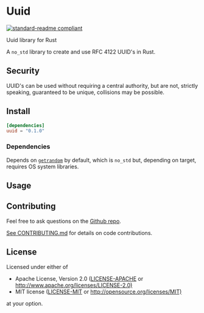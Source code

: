 # Uuid

[![standard-readme compliant](https://img.shields.io/badge/readme%20style-standard-brightgreen.svg?style=flat-square)](https://github.com/RichardLitt/standard-readme)

Uuid library for Rust

A `no_std` library to create and use RFC 4122 UUID's in Rust.

## Security

UUID's can be used without requiring a central authority,
but are not, strictly speaking, guaranteed to be unique, collisions may be possible.

## Install

```toml
[dependencies]
uuid = "0.1.0"
```

### Dependencies

Depends on [`getrandom`](https://crates.io/crates/getrandom) by default,
which is `no_std` but, depending on target, requires OS system libraries.

## Usage

<!-- TODO: Usage -->

## Contributing

Feel free to ask questions on the [Github repo](https://github.com/DianaNites/uuid).

[See CONTRIBUTING.md](CONTRIBUTING.md) for details on code contributions.

## License

Licensed under either of

* Apache License, Version 2.0
   ([LICENSE-APACHE](LICENSE-APACHE) or <http://www.apache.org/licenses/LICENSE-2.0)>
* MIT license
   ([LICENSE-MIT](LICENSE-MIT) or <http://opensource.org/licenses/MIT)>

at your option.

